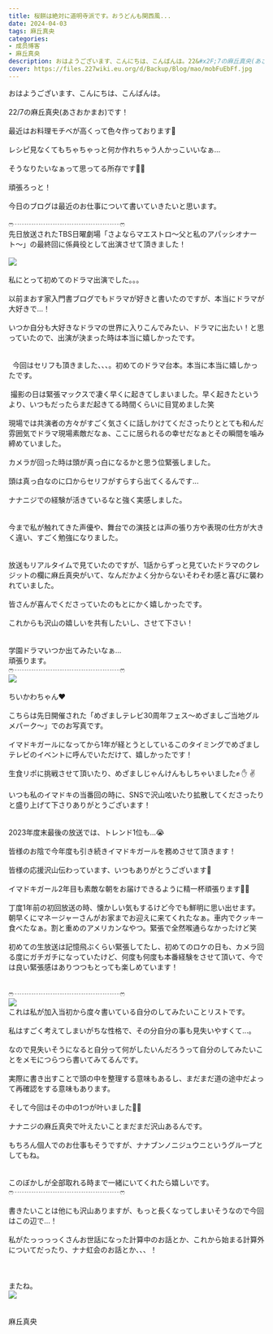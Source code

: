 ```yaml
---
title: 桜餅は絶対に道明寺派です。おうどんも関西風...
date: 2024-04-03
tags: 麻丘真央
categories: 
- 成员博客
- 麻丘真央
description: おはようございます、こんにちは、こんばんは。22&#x2F;7の麻丘真央(あさおかまお)です！最近はお料理モチベが高くって色々作っております🐾‪レシピ見なくてもちゃちゃっと何か作れちゃう人かっこいいなぁ...そう...
cover: https://files.227wiki.eu.org/d/Backup/Blog/mao/mobFuEbFf.jpg 
---
```

<div class="blog_detail__main">
<p>おはようございます、こんにちは、こんばんは。<br/><br/>22/7の麻丘真央(あさおかまお)です！<br/><br/>最近はお料理モチベが高くって色々作っております🐾‪<br/><br/>レシピ見なくてもちゃちゃっと何か作れちゃう人かっこいいなぁ...<br/><br/>そうなりたいなぁって思ってる所存です🧚‍♀️<br/><br/>頑張ろっと！<br/><br/>今日のブログは最近のお仕事について書いていきたいと思います。<br/><br/>ෆ‪┈┈┈┈┈┈┈┈┈┈┈┈┈┈┈ෆ‪<br/>先日放送されたTBS日曜劇場「さよならマエストロ〜父と私のアパッシオナート〜」の最終回に係員役として出演させて頂きました！<br/><br/><img src="https://files.227wiki.eu.org/d/Backup/Blog/mao/mobFuEbFf.jpg"><br/><br/>私にとって初めてのドラマ出演でした。。。<br/><br/>以前まおす家入門書ブログでもドラマが好きと書いたのですが、本当にドラマが大好きで...！<br/><br/>いつか自分も大好きなドラマの世界に入りこんでみたい、ドラマに出たい！と思っていたので、出演が決まった時は本当に嬉しかったです。<br/><br/><br/>  今回はセリフも頂きました、、、。初めてのドラマ台本。本当に本当に嬉しかったです。<br/><br/> 撮影の日は緊張マックスで凄く早くに起きてしまいました。早く起きたというより、いつもだったらまだ起きてる時間くらいに目覚めました笑<br/><br/>現場では共演者の方々がすごく気さくに話しかけてくださったりととても和んだ雰囲気でドラマ現場素敵だなぁ、ここに居られるの幸せだなぁとその瞬間を噛み締めていました。<br/><br/>カメラが回った時は頭が真っ白になるかと思う位緊張しました。<br/><br/>頭は真っ白なのに口からセリフがすらすら出てくるんです...<br/><br/>ナナニジでの経験が活きているなと強く実感しました。<br/><br/><br/>今まで私が触れてきた声優や、舞台での演技とは声の張り方や表現の仕方が大きく違い、すごく勉強になりました。<br/><br/><br/>放送もリアルタイムで見ていたのですが、1話からずっと見ていたドラマのクレジットの欄に麻丘真央がいて、なんだかよく分からないそわそわ感と喜びに襲われていました。<br/><br/>皆さんが喜んでくださっていたのもとにかく嬉しかったです。<br/><br/>これからも沢山の嬉しいを共有したいし、させて下さい！<br/><br/><br/>学園ドラマいつか出てみたいなぁ...<br/>頑張ります。<br/>ෆ‪┈┈┈┈┈┈┈┈┈┈┈┈┈┈┈ෆ‪<br/><img src="https://files.227wiki.eu.org/d/Backup/Blog/mao/mobKGFuyl.jpg"><br/><br/>ちいかわちゃん❤︎<br/><br/>こちらは先日開催された「めざましテレビ30周年フェス〜めざましご当地グルメパーク〜」でのお写真です。<br/><br/>イマドキガールになってから1年が経とうとしているこのタイミングでめざましテレビのイベントに呼んでいただけて、嬉しかったです！<br/><br/>生食リポに挑戦させて頂いたり、めざましじゃんけんもしちゃいました✊ ✋ ✌<br/><br/>いつも私のイマドキの当番回の時に、SNSで沢山呟いたり拡散してくださったりと盛り上げて下さりありがとうございます！<br/><br/><br/>2023年度末最後の放送では、トレンド1位も...😭 <br/><br/>皆様のお陰で今年度も引き続きイマドキガールを務めさせて頂きます！<br/><br/>皆様の応援沢山伝わっています、いつもありがとうございます💍<br/><br/>イマドキガール2年目も素敵な朝をお届けできるように精一杯頑張ります🧚‍♀️<br/><br/>丁度1年前の初回放送の時、懐かしい気もするけど今でも鮮明に思い出せます。<br/>朝早くにマネージャーさんがお家までお迎えに来てくれたなぁ。車内でクッキー食べたなぁ。割と重めのアメリカンなやつ。緊張で全然喉通らなかったけど笑<br/><br/>初めての生放送は記憶飛ぶくらい緊張してたし、初めてのロケの日も、カメラ回る度にガチガチになっていたけど、何度も何度も本番経験をさせて頂いて、今では良い緊張感はありつつもとっても楽しめています！<br/><br/><br/>ෆ‪┈┈┈┈┈┈┈┈┈┈┈┈┈┈┈ෆ‪<br/><img src="https://files.227wiki.eu.org/d/Backup/Blog/mao/mobJfqQAp.jpg"><br/>これは私が加入当初から度々書いている自分のしてみたいことリストです。<br/><br/>私はすごく考えてしまいがちな性格で、その分自分の事も見失いやすくて...。<br/><br/>なので見失いそうになると自分って何がしたいんだろうって自分のしてみたいことをメモにつらつら書いてみてるんです。<br/><br/>実際に書き出すことで頭の中を整理する意味もあるし、まだまだ道の途中だよって再確認をする意味もあります。<br/><br/>そして今回はその中の1つが叶いました🧚‍♀️<br/><br/>ナナニジの麻丘真央で叶えたいことまだまだ沢山あるんです。<br/><br/>もちろん個人でのお仕事もそうですが、ナナブンノニジュウニというグループとしてもね。<br/><br/><br/>このぼかしが全部取れる時まで一緒にいてくれたら嬉しいです。<br/>ෆ‪┈┈┈┈┈┈┈┈┈┈┈┈┈┈┈ෆ<br/><br/>書きたいことは他にも沢山ありますが、もっと長くなってしまいそうなので今回はこの辺で...！<br/><br/>私がたっっっっくさんお世話になった計算中のお話とか、これから始まる計算外についてだったり、ナナ虹会のお話とか、、、！<br/><br/><br/><br/>またね。<br/><img src="https://files.227wiki.eu.org/d/Backup/Blog/mao/mobAwnaBz.jpg"><br/><br/><br/>麻丘真央<br/><br/><br/></img></img></img></img></p>
<!--twitter-->

<!--//twitter-->
</div>